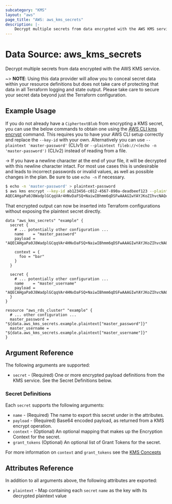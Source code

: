 ```yaml
---
subcategory: "KMS"
layout: "aws"
page_title: "AWS: aws_kms_secrets"
description: |-
    Decrypt multiple secrets from data encrypted with the AWS KMS service
---
```


# Data Source: aws_kms_secrets

Decrypt multiple secrets from data encrypted with the AWS KMS service.

~> **NOTE**: Using this data provider will allow you to conceal secret data within your resource definitions but does not take care of protecting that data in all Terraform logging and state output. Please take care to secure your secret data beyond just the Terraform configuration.

## Example Usage

If you do not already have a `CiphertextBlob` from encrypting a KMS secret, you can use the below commands to obtain one using the [AWS CLI kms encrypt](https://docs.aws.amazon.com/cli/latest/reference/kms/encrypt.html) command. This requires you to have your AWS CLI setup correctly and replace the `--key-id` with your own. Alternatively you can use `--plaintext 'master-password'` (CLIv1) or `--plaintext fileb://<(echo -n 'master-password')` (CLIv2) instead of reading from a file.

-> If you have a newline character at the end of your file, it will be decrypted with this newline character intact. For most use cases this is undesirable and leads to incorrect passwords or invalid values, as well as possible changes in the plan. Be sure to use `echo -n` if necessary.

```sh
$ echo -n 'master-password' > plaintext-password
$ aws kms encrypt --key-id ab123456-c012-4567-890a-deadbeef123 --plaintext fileb://plaintext-password --encryption-context foo=bar --output text --query CiphertextBlob
AQECAHgaPa0J8WadplGCqqVAr4HNvDaFSQ+NaiwIBhmm6qDSFwAAAGIwYAYJKoZIhvcNAQcGoFMwUQIBADBMBgkqhkiG9w0BBwEwHgYJYIZIAWUDBAEuMBEEDI+LoLdvYv8l41OhAAIBEIAfx49FFJCLeYrkfMfAw6XlnxP23MmDBdqP8dPp28OoAQ==
```

That encrypted output can now be inserted into Terraform configurations without exposing the plaintext secret directly.

```hcl
data "aws_kms_secrets" "example" {
  secret {
    # ... potentially other configuration ...
    name    = "master_password"
    payload = "AQECAHgaPa0J8WadplGCqqVAr4HNvDaFSQ+NaiwIBhmm6qDSFwAAAGIwYAYJKoZIhvcNAQcGoFMwUQIBADBMBgkqhkiG9w0BBwEwHgYJYIZIAWUDBAEuMBEEDI+LoLdvYv8l41OhAAIBEIAfx49FFJCLeYrkfMfAw6XlnxP23MmDBdqP8dPp28OoAQ=="

    context = {
      foo = "bar"
    }
  }

  secret {
    # ... potentially other configuration ...
    name    = "master_username"
    payload = "AQECAHgaPa0J8WadplGCqqVAr4HNvDaFSQ+NaiwIBhmm6qDSFwAAAGIwYAYJKoZIhvcNAQcGoFMwUQIBADBMBgkqhkiG9w0BBwEwHgYJYIZIAWUDBAEuMBEEDI+LoLdvYv8l41OhAAIBEIAfx49FFJCLeYrkfMfAw6XlnxP23MmDBdqP8dPp28OoAQ=="
  }
}

resource "aws_rds_cluster" "example" {
  # ... other configuration ...
  master_password = "${data.aws_kms_secrets.example.plaintext["master_password"]}"
  master_username = "${data.aws_kms_secrets.example.plaintext["master_username"]}"
}
```

## Argument Reference

The following arguments are supported:

* `secret` - (Required) One or more encrypted payload definitions from the KMS service. See the Secret Definitions below.

### Secret Definitions

Each `secret` supports the following arguments:

* `name` - (Required) The name to export this secret under in the attributes.
* `payload` - (Required) Base64 encoded payload, as returned from a KMS encrypt operation.
* `context` - (Optional) An optional mapping that makes up the Encryption Context for the secret.
* `grant_tokens` (Optional) An optional list of Grant Tokens for the secret.

For more information on `context` and `grant_tokens` see the [KMS
Concepts](https://docs.aws.amazon.com/kms/latest/developerguide/concepts.html)

## Attributes Reference

In addition to all arguments above, the following attributes are exported:

* `plaintext` - Map containing each `secret` `name` as the key with its decrypted plaintext value
